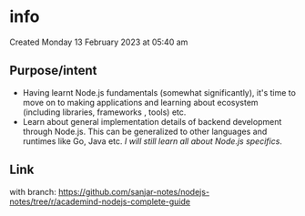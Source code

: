 # info
Created Monday 13 February 2023 at 05:40 am

## Purpose/intent
- Having learnt Node.js fundamentals (somewhat significantly), it's time to move on to making applications and learning about ecosystem (including libraries, frameworks , tools) etc.
- Learn about general implementation details of backend development through Node.js. This can be generalized to other languages and runtimes like Go, Java etc. *I will still learn all about Node.js specifics*.


## Link
with branch: https://github.com/sanjar-notes/nodejs-notes/tree/r/academind-nodejs-complete-guide